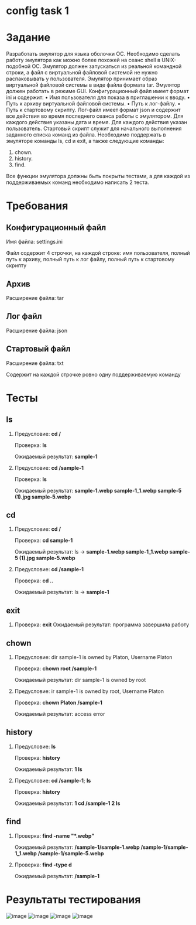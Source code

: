 # config task 1
# Задание
  Разработать эмулятор для языка оболочки ОС. Необходимо сделать работу
эмулятора как можно более похожей на сеанс shell в UNIX-подобной ОС.
Эмулятор должен запускаться из реальной командной строки, а файл с
виртуальной файловой системой не нужно распаковывать у пользователя.
Эмулятор принимает образ виртуальной файловой системы в виде файла формата
tar. Эмулятор должен работать в режиме GUI.
Конфигурационный файл имеет формат ini и содержит:
• Имя пользователя для показа в приглашении к вводу.
• Путь к архиву виртуальной файловой системы.
• Путь к лог-файлу.
• Путь к стартовому скрипту.
Лог-файл имеет формат json и содержит все действия во время последнего
сеанса работы с эмулятором. Для каждого действия указаны дата и время. Для
каждого действия указан пользователь.
Стартовый скрипт служит для начального выполнения заданного списка
команд из файла.
Необходимо поддержать в эмуляторе команды ls, cd и exit, а также
следующие команды:
1. chown.
2. history.
3. find.

Все функции эмулятора должны быть покрыты тестами, а для каждой из
поддерживаемых команд необходимо написать 2 теста.

# Требования
## Конфигурационный файл
Имя файла: settings.ini

Файл содержит 4 строчки, на каждой строке: имя пользователя, полный путь к архиву, полный путь к лог файлу, полный путь к стартовому скрипту
## Архив
Расширение файла: tar
## Лог файл
Расширение файла: json
## Стартовый файл
Расширение файла: txt

Содержит на каждой строчке ровно одну поддерживаемую команду 

# Тесты
## ls
1. Предусловие: **cd /**

   Проверка: **ls**

   Ожидаемый результат: **sample-1**
2. Предусловие: **cd /sample-1**

   Проверка: **ls**

   Ожидаемый результат: **sample-1.webp sample-1_1.webp sample-5 (1).jpg sample-5.webp**
## cd
1. Предусловие: **cd /**

   Проверка: **cd sample-1**

   Ожидаемый результат: ls -> **sample-1.webp sample-1_1.webp sample-5 (1).jpg sample-5.webp**
2. Предусловие: **cd /sample-1**

   Проверка: **cd ..**

   Ожидаемый результат: ls -> **sample-1**
## exit
1. Проверка: **exit**
   Ожидаемый результат: программа завершила работу
## chown
1. Предусловие: dir sample-1 is owned by Platon, Username Platon

   Проверка: **chown root /sample-1**

   Ожидаемый результат: dir sample-1 is owned by root
2. Предусловие: ir sample-1 is owned by root, Username Platon

   Проверка: **chown Platon /sample-1**

   Ожидаемый результат: access error
## history
1. Предусловие: **ls**

   Проверка: **history**

   Ожидаемый результат: **1 ls**
2. Предусловие: **cd /sample-1**; **ls**

   Проверка: **history**

   Ожидаемый результат: **1 cd /sample-1 2 ls**
## find
1. Проверка: **find -name "*.webp"**

   Ожидаемый результат: **/sample-1/sample-1.webp
/sample-1/sample-1_1.webp
/sample-1/sample-5.webp**
2. Проверка: **find -type d**

   Ожидаемый результат: **/sample-1**

# Результаты тестирования
![image](https://github.com/user-attachments/assets/8f9f9b1f-72f7-4fbc-bc12-54efc8544eef)
![image](https://github.com/user-attachments/assets/f1771823-8993-4306-a134-4536337b5888)
![image](https://github.com/user-attachments/assets/d5755bc2-cb43-40ef-80e9-0fac1edc1af6)
![image](https://github.com/user-attachments/assets/41658ba6-106e-4a6d-adc8-c551e81a2f13)

